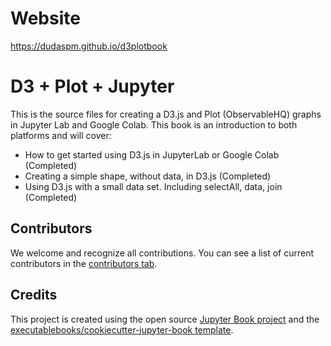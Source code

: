 # Website

https://dudaspm.github.io/d3plotbook

# D3 + Plot + Jupyter

This is the source files for creating a D3.js and Plot (ObservableHQ) graphs in Jupyter Lab and Google Colab. This book is an introduction to both platforms and will cover:

* How to get started using D3.js in JupyterLab or Google Colab (Completed)
* Creating a simple shape, without data, in D3.js (Completed)
* Using D3.js with a small data set. Including selectAll, data, join (Completed)


## Contributors

We welcome and recognize all contributions. You can see a list of current contributors in the [contributors tab](https://github.com/dudaspm/d3_+_plot_+_jupyter/graphs/contributors).

## Credits

This project is created using the open source [Jupyter Book project](https://jupyterbook.org/) and the [executablebooks/cookiecutter-jupyter-book template](https://github.com/executablebooks/cookiecutter-jupyter-book).
